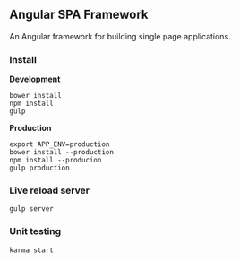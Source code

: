 ## Angular SPA Framework

An Angular framework for building single page applications.

### Install

**Development**

    bower install
    npm install    
    gulp

**Production**

    export APP_ENV=production 
    bower install --production
    npm install --producion
    gulp production
    
### Live reload server
    
    gulp server
    
### Unit testing

    karma start